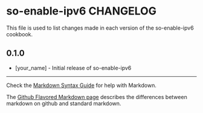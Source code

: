 so-enable-ipv6 CHANGELOG
========================

This file is used to list changes made in each version of the so-enable-ipv6 cookbook.

0.1.0
-----
- [your_name] - Initial release of so-enable-ipv6

- - -
Check the [Markdown Syntax Guide](http://daringfireball.net/projects/markdown/syntax) for help with Markdown.

The [Github Flavored Markdown page](http://github.github.com/github-flavored-markdown/) describes the differences between markdown on github and standard markdown.

